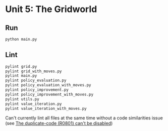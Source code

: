 # Unit 5: The Gridworld

## Run

```sh
python main.py
```

## Lint

```sh
pylint grid.py
pylint grid_with_moves.py
pylint main.py
pylint policy_evaluation.py
pylint policy_evaluation_with_moves.py
pylint policy_improvement.py
pylint policy_improvement_with_moves.py
pylint utils.py
pylint value_iteration.py
pylint value_iteration_with_moves.py
```

Can't currently lint all files at the same time without a code similarities
issue (see
[The duplicate-code (R0801) can't be disabled](https://github.com/PyCQA/pylint/issues/214))
